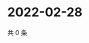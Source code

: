 # 2022-02-28

共 0 条

<!-- BEGIN WEIBO -->
<!-- 最后更新时间 Mon Feb 28 2022 00:19:24 GMT+0800 (China Standard Time) -->

<!-- END WEIBO -->
